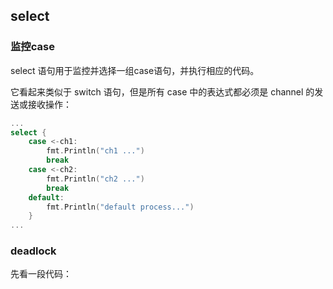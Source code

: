 ## select

### 监控case

select 语句用于监控并选择一组case语句，并执行相应的代码。

它看起来类似于 switch 语句，但是所有 case 中的表达式都必须是 channel 的发送或接收操作：

```go
...
select {
	case <-ch1:
		fmt.Println("ch1 ...")
		break
	case <-ch2:
		fmt.Println("ch2 ...")
		break
	default:
		fmt.Println("default process...")
	}
...
```

### deadlock

先看一段代码：

```go
```


